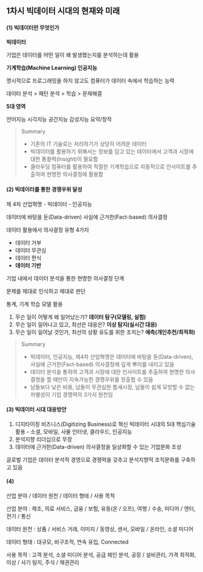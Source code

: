 # 

## 1차시 빅데이터 시대의 현재와 미래

#### (1) 빅데이터란 무엇인가

**빅데이터**

기업은 데이터를 어떤 일이 왜 발생했는지를 분석하는데 활용



**기계학습(Machine Learning) 인공지능**

명시적으로 프로그래밍을 하지 않고도 컴퓨터가 데이터 속에서 학습하는 능력



데이터 분석 > 패턴 분석 > 학습 > 문제해결



**5대 영역**

언어지능 시각지능 공간지능 감성지능 요약/창작



> Summary
>
> - 기존의 IT 기술로는 처리하기가 상당히 어려운 데이터
> - 빅데이터를 활용하기 위해서는 정보를 담고 있는 데이터에서 고객과 시장에 대한 통찰력(Insight)이 필요함
> - 클라우딩 컴퓨터를 활용하여 적절한 기계학습으로 자동적으로 인사이트를 추출하여 현명한 의사결정에 활용함



#### (2) 빅데이터를 통한 경쟁우위 달성

제 4차 산업혁명 - 빅데이터 - 인공지능

데이터에 바탕을 둔(Data-driven)
사실에 근거한(Fact-based) 의사결정



데이터 활용에서 의사결정 유형 4가지

- 데이터 거부
- 데이터 무관심
- 데이터 편식
- **데이터 기반**



기업 내에서 데이터 분석을 통한 현명한 의사결정 단계

문제를 제대로 인식하고 제대로 판단



통계, 기계 학습 모델 활용

1. 무슨 일이 어떻게 왜 일어났는가? **데이터 탐구(모델링, 실험)**
2. 무슨 일이 일어나고 있고, 최선은 대응은? **이상 탐지(실시간 대응)**
3. 무슨 일이 일어날 것인가, 최선의 상황 유도를 위한 조치는? **예측(개인추천/최적화)**



> Summary
>
> - 빅데이터, 인공지능, 제4차 산업혁명은 데이터에 바탕을 둔(Data-driven), 사실에 근거한(Fact-based) 의사결정에 깊게 뿌리를 내리고 있음
> - 데이터 분석을 통하여 고객과 시장에 대한 인사이트를 추출하여 현명한 의사결정을 할 때만이 지속가능한 경쟁우위를 창출할 수 있음
> - 남들보다 낮은 비용, 남들이 무관심한 틈새시장, 남들이 쉽게 모방할 수 없는 차별성이 기업 경쟁력의 3가지 원천임



#### (3) 빅데이터 시대 대응방안

1. 디지타이징 비즈니스(Digitizing Business)로 혁신
   빅데이터 시대의 5대 핵심기술 활용 - 소셜, 모바일, 사물 인터넷, 클라우드, 인공지능
2. 분석지향 리더십으로 무장
3. 데이터에 근거한(Data-driven) 의사결정을 일상화할 수 있는 기업문화 조성

글로벌 기업은 데이터 분석적 경영으로 경쟁력을 갖추고 분석지향적 조직문화를 구축하고 있음



#### (4) 

산업 분야 / 데이터 원천 / 데이터 형태 / 사용 목적

산업 분야 : 제조, 의료 서비스, 금융 / 보험, 유동(온 / 오프), 여행 / 수송, 미디어 / 엔터, 전기 / 통신

데이터 원천 : 상품 / 서비스 거래, 이미지 / 동영상, 센서, 모바일 / 온라인, 소셜 미디어

데이터 형태 : 대규모, 비구조적, 연속 유입, Connected

사용 목적 : 고객 분석, 소셜 미디어 분석, 공급 체인 분석, 공장 / 설비관리, 가격 최적화, 이상 / 사기 탐지, 주식 / 채권관리

